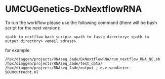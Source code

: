 # UMCUGenetics-DxNextflowRNA
To run the workflow please use the following command (there will be bash script for the next version):

`<path to nextflow bash script> <path to fastq directory> <path to output directory> <email adress>`

for example:

`/hpc/diaggen/projects/RNAseq_Jade/DxNextflowRNA/run_nextflow_RNA_QC.sh /hpc/diaggen/projects/RNAseq_Jade/test_data/ /hpc/diaggen/projects/RNAseq_Jade/output j.e.v.vandinter-5@umcutrecht.nl`

